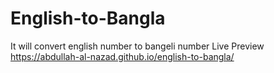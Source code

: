 # English-to-Bangla
It will convert english number to bangeli number
Live Preview
https://abdullah-al-nazad.github.io/english-to-bangla/
